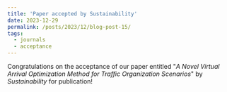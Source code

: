 ```yaml
---
title: 'Paper accepted by Sustainability'
date: 2023-12-29
permalink: /posts/2023/12/blog-post-15/
tags:
  - journals
  - acceptance
---
```

Congratulations on the acceptance of our paper entitled "*A Novel Virtual Arrival Optimization Method for Traffic Organization Scenarios*" by *Sustainability* for publication!
